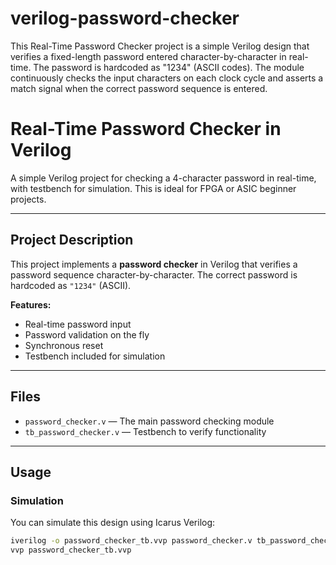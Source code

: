 # verilog-password-checker
This Real-Time Password Checker project is a simple Verilog design that verifies a fixed-length password entered character-by-character in real-time. The password is hardcoded as "1234" (ASCII codes). The module continuously checks the input characters on each clock cycle and asserts a match signal when the correct password sequence is entered.
# Real-Time Password Checker in Verilog

A simple Verilog project for checking a 4-character password in real-time, with testbench for simulation. This is ideal for FPGA or ASIC beginner projects.

---

## Project Description

This project implements a **password checker** in Verilog that verifies a password sequence character-by-character. The correct password is hardcoded as `"1234"` (ASCII). 

**Features:**

- Real-time password input
- Password validation on the fly
- Synchronous reset
- Testbench included for simulation

---

## Files

- `password_checker.v` — The main password checking module
- `tb_password_checker.v` — Testbench to verify functionality

---

## Usage

### Simulation

You can simulate this design using Icarus Verilog:

```bash
iverilog -o password_checker_tb.vvp password_checker.v tb_password_checker.v
vvp password_checker_tb.vvp
